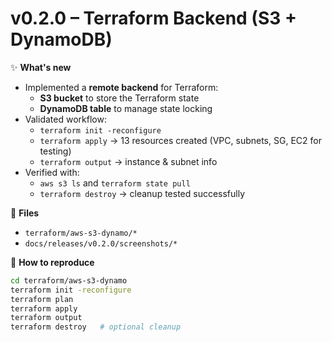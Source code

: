# v0.2.0 – Terraform Backend (S3 + DynamoDB)

✨ **What's new**

- Implemented a **remote backend** for Terraform:
  - **S3 bucket** to store the Terraform state
  - **DynamoDB table** to manage state locking
- Validated workflow:
  - `terraform init -reconfigure`
  - `terraform apply` → 13 resources created (VPC, subnets, SG, EC2 for testing)
  - `terraform output` → instance & subnet info
- Verified with:
  - `aws s3 ls` and `terraform state pull`
  - `terraform destroy` → cleanup tested successfully

📂 **Files**

- `terraform/aws-s3-dynamo/*`  
- `docs/releases/v0.2.0/screenshots/*`  

🔧 **How to reproduce**

```bash
cd terraform/aws-s3-dynamo
terraform init -reconfigure
terraform plan
terraform apply
terraform output
terraform destroy   # optional cleanup

